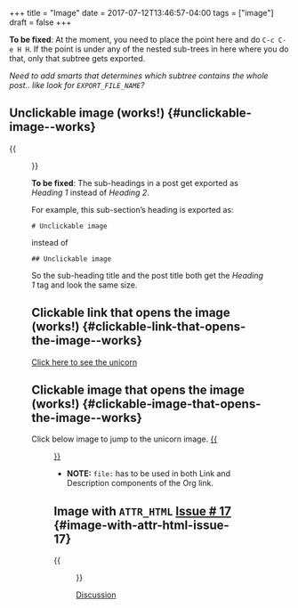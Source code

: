 +++
title = "Image"
date = 2017-07-12T13:46:57-04:00
tags = ["image"]
draft = false
+++

**To be fixed**: At the moment, you need to place the point here and do `C-c C-e H H`. If the point is under any of the nested sub-trees in here where you do that, only that subtree gets exported.

*Need to add smarts that determines which subtree contains the whole post.. like look for `EXPORT_FILE_NAME`?*


## Unclickable image (works!) {#unclickable-image--works}

{{<figure src="/images/org-mode-unicorn-logo.png">}}

**To be fixed**: The sub-headings in a post get exported as *Heading 1* instead of *Heading 2*.

For example, this sub-section&rsquo;s heading is exported as:

    # Unclickable image

instead of

    ## Unclickable image

So the sub-heading title and the post title both get the *Heading 1* tag and look the same size.


## Clickable link that opens the image (works!) {#clickable-link-that-opens-the-image--works}

[Click here to see the unicorn](/images/org-mode-unicorn-logo.png)


## Clickable image that opens the image (works!) {#clickable-image-that-opens-the-image--works}

Click below image to jump to the unicorn image. [{{<figure src="/images/org-mode-unicorn-logo.png">}}](/images/org-mode-unicorn-logo.png)

-   **NOTE:** `file:` has to be used in both Link and Description components of the Org link.


## Image with `ATTR_HTML` [Issue # 17](https://github.com/kaushalmodi/ox-hugo/issues/17) {#image-with-attr-html-issue-17}

{{<figure src="/images/org-mode-unicorn-logo.png" class="inset">}}

[Discussion](https://github.com/kaushalmodi/ox-hugo/issues/17#issuecomment-313627728)
